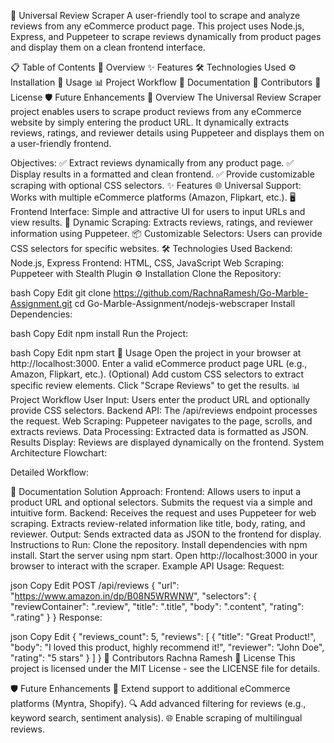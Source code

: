 🌟 Universal Review Scraper
A user-friendly tool to scrape and analyze reviews from any eCommerce product page.
This project uses Node.js, Express, and Puppeteer to scrape reviews dynamically from product pages and display them on a clean frontend interface.

📋 Table of Contents
📖 Overview
✨ Features
🛠 Technologies Used
⚙️ Installation
🚀 Usage
📊 Project Workflow
📜 Documentation
🤝 Contributors
📜 License
🛡️ Future Enhancements
📖 Overview
The Universal Review Scraper project enables users to scrape product reviews from any eCommerce website by simply entering the product URL. It dynamically extracts reviews, ratings, and reviewer details using Puppeteer and displays them on a user-friendly frontend.

Objectives:
✅ Extract reviews dynamically from any product page.
✅ Display results in a formatted and clean frontend.
✅ Provide customizable scraping with optional CSS selectors.
✨ Features
🌐 Universal Support: Works with multiple eCommerce platforms (Amazon, Flipkart, etc.).
🖥 Frontend Interface: Simple and attractive UI for users to input URLs and view results.
🤖 Dynamic Scraping: Extracts reviews, ratings, and reviewer information using Puppeteer.
📦 Customizable Selectors: Users can provide CSS selectors for specific websites.
🛠 Technologies Used
Backend: Node.js, Express
Frontend: HTML, CSS, JavaScript
Web Scraping: Puppeteer with Stealth Plugin
⚙️ Installation
Clone the Repository:

bash
Copy
Edit
git clone https://github.com/RachnaRamesh/Go-Marble-Assignment.git
cd Go-Marble-Assignment/nodejs-webscraper
Install Dependencies:

bash
Copy
Edit
npm install
Run the Project:

bash
Copy
Edit
npm start
🚀 Usage
Open the project in your browser at http://localhost:3000.
Enter a valid eCommerce product page URL (e.g., Amazon, Flipkart, etc.).
(Optional) Add custom CSS selectors to extract specific review elements.
Click "Scrape Reviews" to get the results.
📊 Project Workflow
User Input:
Users enter the product URL and optionally provide CSS selectors.
Backend API:
The /api/reviews endpoint processes the request.
Web Scraping:
Puppeteer navigates to the page, scrolls, and extracts reviews.
Data Processing:
Extracted data is formatted as JSON.
Results Display:
Reviews are displayed dynamically on the frontend.
System Architecture
Flowchart:


Detailed Workflow:


📜 Documentation
Solution Approach:
Frontend:
Allows users to input a product URL and optional selectors.
Submits the request via a simple and intuitive form.
Backend:
Receives the request and uses Puppeteer for web scraping.
Extracts review-related information like title, body, rating, and reviewer.
Output:
Sends extracted data as JSON to the frontend for display.
Instructions to Run:
Clone the repository.
Install dependencies with npm install.
Start the server using npm start.
Open http://localhost:3000 in your browser to interact with the scraper.
Example API Usage:
Request:

json
Copy
Edit
POST /api/reviews
{
  "url": "https://www.amazon.in/dp/B08N5WRWNW",
  "selectors": {
    "reviewContainer": ".review",
    "title": ".title",
    "body": ".content",
    "rating": ".rating"
  }
}
Response:

json
Copy
Edit
{
  "reviews_count": 5,
  "reviews": [
    {
      "title": "Great Product!",
      "body": "I loved this product, highly recommend it!",
      "reviewer": "John Doe",
      "rating": "5 stars"
    }
  ]
}
🤝 Contributors
Rachna Ramesh
📜 License
This project is licensed under the MIT License - see the LICENSE file for details.

🛡️ Future Enhancements
🚀 Extend support to additional eCommerce platforms (Myntra, Shopify).
🔍 Add advanced filtering for reviews (e.g., keyword search, sentiment analysis).
🌐 Enable scraping of multilingual reviews.
